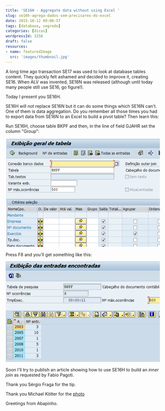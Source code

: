 ```yaml
---
title: 'SE16H - Aggregate data without using Excel '
slug: se16h-agrega-dados-sem-precisares-do-excel
date: 2015-10-12 09:00:57
tags: [database, segredo]
categories: [dicas]
wordpressId: 3258
draft: false
resources:
- name: featuredImage
  src: 'images/thumbnail.jpg'
---
```

A long time ago transaction SE17 was used to look at database tables content.
They quickly felt ashamed and decided to improve it, creating SE16.
When ALV was invented, SE16N was released (although until today many people still use SE16, go figure!).

Today I present you SE16H.

<!--more-->

SE16H will not replace SE16N but it can do some things which SE16N can't. One of them is data aggregation. Do you remember all those times you had to export data from SE16N to an Excel to build a pivot table? Then learn this:

Run SE16H, choose table BKPF and then, in the line of field GJAHR set the column "Group":

[![SE16H-1][1]][1]

Press F8 and you'll get something like this:

[![SE16H-2][2]][2]

Soon I'll try to publish an article showing how to use SE16H to build an _inner join_ as requested by Fabio Pagoti.

Thank you Sérgio Fraga for the tip.

Thank you Michael Kötter for the [photo][3]

Greetings from Abapinho.

   [1]: images/SE16H-1.png
   [2]: images/SE16H-2.png
   [3]: https://www.flickr.com/photos/cmdrcord/6973087271
